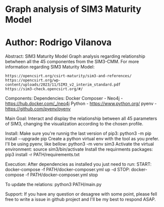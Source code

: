 # Graph analysis of SIM3 Maturity Model
# Author: Rodrigo Vilanova


Abstract:
  SIM3 Maturity Model Graph analysis regarding relationship betwheen all the 45 componentes from the SIM3-CMM.
  For more information regarding SIM3 Maturity Model:

    https://opencsirt.org/csirt-maturity/sim3-and-references/
    https://opencsirt.org/wp-content/uploads/2023/11/SIM3_v2_interim_standard.pdf
    https://sim3-check.opencsirt.org/#/

Components:
  Dependencies:
    Docker Composer - 
    Neo4j           - https://hub.docker.com/_/neo4j 
    Python          - https://www.python.org/
    pyenv           - https://github.com/pyenv/pyenv
    
Main Goal:
  Interact and display the relationship between all 45 parameters of SIM3, changing the visualization according to the chosen profile.

Install:
  Make sure you're runnig the last version of pip3:
    python3 -m pip install --upgrade pip
  Create a python virtual env with the tool as you prefer. I'll be using pyenv, like bellow:
    python3 -m venv sim3
  Activate the virtual environment:
    source sim3/bin/activate
  Install the requirments packages:
    pip3 install -r PATH/requirements.txt


Execution:
  After dependencies as installed you just need to run:
    START:
      docker-compose -f PATH/docker-composer.yml up -d 
    STOP:
      docker-compose -f PATH/docker-composer.yml stop

  To update the relations:
    python3 PATH/main.py

  
Support:
  If you have any question or desagree with some point, please fell free to write a issue in github project and I'll be my best to respond ASAP.
